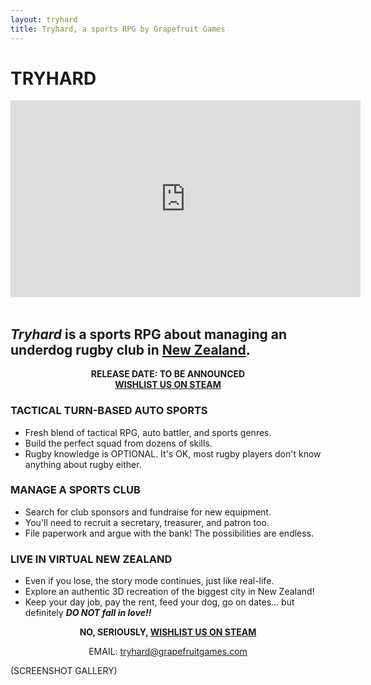 ```yaml
---
layout: tryhard
title: Tryhard, a sports RPG by Grapefruit Games
---
```


# TRYHARD

<div class="youtube"><iframe width="560" height="315" src="https://www.youtube-nocookie.com/embed/d1MP3v-viJI" title="YouTube video player" frameborder="0" allow="accelerometer; autoplay; clipboard-write; encrypted-media; gyroscope; picture-in-picture" allowfullscreen></iframe></div><br />

## ***Tryhard*** is a sports RPG about managing an underdog rugby club in <a color="white" href="https://en.wikipedia.org/wiki/New_Zealand/" target="_blank">New Zealand</a>.

<p style="text-align: center; font-weight: bold;">RELEASE DATE: TO BE ANNOUNCED<br /><a href="https://store.steampowered.com/app/3443270/Tryhard/">WISHLIST US ON STEAM</a></p>

### TACTICAL TURN-BASED AUTO SPORTS
- Fresh blend of tactical RPG, auto battler, and sports genres.
- Build the perfect squad from dozens of skills.
- Rugby knowledge is OPTIONAL. It's OK, most rugby players don't know anything about rugby either.

### MANAGE A SPORTS CLUB
- Search for club sponsors and fundraise for new equipment.
- You'll need to recruit a secretary, treasurer, and patron too.
- File paperwork and argue with the bank! The possibilities are endless.

### LIVE IN VIRTUAL NEW ZEALAND
- Even if you lose, the story mode continues, just like real-life.
- Explore an authentic 3D recreation of the biggest city in New Zealand!
- Keep your day job, pay the rent, feed your dog, go on dates... but definitely ***DO NOT fall in love!!***

<p style="text-align: center; font-weight: bold;">NO, SERIOUSLY, <a href="https://store.steampowered.com/app/3443270/Tryhard/">WISHLIST US ON STEAM</a></p>

<p style="text-align: center;">EMAIL: <a href="mailto:tryhard@grapefruitgames.com">tryhard@grapefruitgames.com</a></p>

(SCREENSHOT GALLERY)

